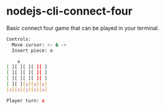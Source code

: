 # nodejs-cli-connect-four

Basic connect four game that can be played in your terminal.

```bash
Controls:
  Move cursor: <- & ->
  Insert piece: o

    x
[ ][ ][ ][ ][ ]
[ ][ ][ ][ ][ ]
[ ][ ][ ][ ][ ]
[ ][ ][y][y][y]
[x][x][y][x][x]

Player turn: x
```
